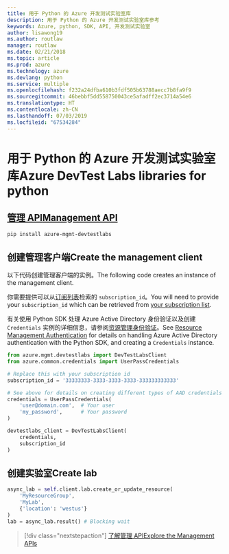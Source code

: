 ```yaml
---
title: 用于 Python 的 Azure 开发测试实验室库
description: 用于 Python 的 Azure 开发测试实验室库参考
keywords: Azure, python, SDK, API, 开发测试实验室
author: lisawong19
ms.author: routlaw
manager: routlaw
ms.date: 02/21/2018
ms.topic: article
ms.prod: azure
ms.technology: azure
ms.devlang: python
ms.service: multiple
ms.openlocfilehash: f232a24dfba610b3fdf505b63788aecc7b8fa9f9
ms.sourcegitcommit: 46bebbf5dd558750043ce5afadff2ec3714a54e6
ms.translationtype: HT
ms.contentlocale: zh-CN
ms.lasthandoff: 07/03/2019
ms.locfileid: "67534284"
---
```

# <a name="azure-devtest-labs-libraries-for-python"></a><span data-ttu-id="444b4-104">用于 Python 的 Azure 开发测试实验室库</span><span class="sxs-lookup"><span data-stu-id="444b4-104">Azure DevTest Labs libraries for python</span></span>

## <a name="management-apipythonapioverviewazuredevtestlabsmanagement"></a>[<span data-ttu-id="444b4-105">管理 API</span><span class="sxs-lookup"><span data-stu-id="444b4-105">Management API</span></span>](/python/api/overview/azure/devtestlabs/management)

```bash
pip install azure-mgmt-devtestlabs
```

## <a name="create-the-management-client"></a><span data-ttu-id="444b4-106">创建管理客户端</span><span class="sxs-lookup"><span data-stu-id="444b4-106">Create the management client</span></span>

<span data-ttu-id="444b4-107">以下代码创建管理客户端的实例。</span><span class="sxs-lookup"><span data-stu-id="444b4-107">The following code creates an instance of the management client.</span></span>

<span data-ttu-id="444b4-108">你需要提供可以从[订阅列表](https://manage.windowsazure.com/#Workspaces/AdminTasks/SubscriptionMapping)检索的 ``subscription_id``。</span><span class="sxs-lookup"><span data-stu-id="444b4-108">You will need to provide your ``subscription_id`` which can be retrieved from [your subscription list](https://manage.windowsazure.com/#Workspaces/AdminTasks/SubscriptionMapping).</span></span>

<span data-ttu-id="444b4-109">有关使用 Python SDK 处理 Azure Active Directory 身份验证以及创建 ``Credentials`` 实例的详细信息，请参阅[资源管理身份验证](/python/azure/python-sdk-azure-authenticate)。</span><span class="sxs-lookup"><span data-stu-id="444b4-109">See [Resource Management Authentication](/python/azure/python-sdk-azure-authenticate) for details on handling Azure Active Directory authentication with the Python SDK, and creating a ``Credentials`` instance.</span></span>

```python
from azure.mgmt.devtestlabs import DevTestLabsClient
from azure.common.credentials import UserPassCredentials

# Replace this with your subscription id
subscription_id = '33333333-3333-3333-3333-333333333333'

# See above for details on creating different types of AAD credentials
credentials = UserPassCredentials(
    'user@domain.com',  # Your user
    'my_password',      # Your password
)

devtestlabs_client = DevTestLabsClient(
    credentials,
    subscription_id
)
```

## <a name="create-lab"></a><span data-ttu-id="444b4-110">创建实验室</span><span class="sxs-lookup"><span data-stu-id="444b4-110">Create lab</span></span>

```python
async_lab = self.client.lab.create_or_update_resource(
    'MyResourceGroup',
    'MyLab',
    {'location': 'westus'}
)
lab = async_lab.result() # Blocking wait
```

> [!div class="nextstepaction"]
> [<span data-ttu-id="444b4-111">了解管理 API</span><span class="sxs-lookup"><span data-stu-id="444b4-111">Explore the Management APIs</span></span>](/python/api/overview/azure/devtestlabs/management)
